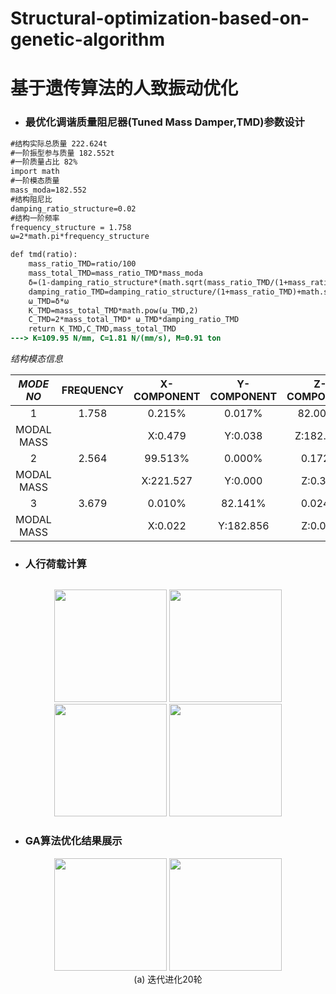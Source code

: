 # Structural-optimization-based-on-genetic-algorithm
# 基于遗传算法的人致振动优化 #
* ### 最优化调谐质量阻尼器(Tuned Mass Damper,TMD)参数设计
```diff
#结构实际总质量 222.624t
#一阶振型参与质量 182.552t
#一阶质量占比 82%
import math
#一阶模态质量
mass_moda=182.552
#结构阻尼比
damping_ratio_structure=0.02
#结构一阶频率
frequency_structure = 1.758
ω=2*math.pi*frequency_structure

def tmd(ratio):
    mass_ratio_TMD=ratio/100
    mass_total_TMD=mass_ratio_TMD*mass_moda
    δ=(1-damping_ratio_structure*(math.sqrt(mass_ratio_TMD/(1+mass_ratio_TMD))))/(1+mass_ratio_TMD)
    damping_ratio_TMD=damping_ratio_structure/(1+mass_ratio_TMD)+math.sqrt(mass_ratio_TMD/(1+mass_ratio_TMD))
    ω_TMD=δ*ω
    K_TMD=mass_total_TMD*math.pow(ω_TMD,2)
    C_TMD=2*mass_total_TMD* ω_TMD*damping_ratio_TMD
    return K_TMD,C_TMD,mass_total_TMD
---> K=109.95 N/mm, C=1.81 N/(mm/s), M=0.91 ton
```

_结构模态信息_
<div align=center>
    
|_MODE NO_|__FREQUENCY__|__X-COMPONENT__|__Y-COMPONENT__|__Z-COMPONENT__|
|:---:|:---:|:---:|:---:|:---:|
|1|1.758|0.215%|0.017%|82.005%|
|MODAL MASS| |X:0.479|Y:0.038|Z:182.552|
|2|2.564|99.513%|0.000%|0.172%|
|MODAL MASS| |X:221.527|Y:0.000|Z:0.382|
|3|3.679|0.010%|82.141%|0.024%|
|MODAL MASS| |X:0.022|Y:182.856|Z:0.054|
    
</div>

* ### 人行荷载计算
```

```

<div align=center>
  <img height="180px" src="https://user-images.githubusercontent.com/98397090/215421119-97556e0e-394a-45e9-b519-b3bdfbc83521.png" />
  <img height="180px" src="https://user-images.githubusercontent.com/98397090/215420032-ddf91613-c362-4a32-ab27-794237389084.png" />
</div>



<div align=center>
  <img height="180px" src="https://user-images.githubusercontent.com/98397090/215322917-744ecc35-fb79-4c79-a06d-11c333d31674.png" />
  <img height="180px" src="https://user-images.githubusercontent.com/98397090/215321260-7b035c60-78ed-47d2-8f28-d39df2b7decb.svg" />
</div>

* ### GA算法优化结果展示 ###
<div align=center>

<img height="180px" src="https://user-images.githubusercontent.com/98397090/215321299-c6573987-1c64-4cdd-bfd5-95a27623a227.png" />
<img height="180px" src="https://user-images.githubusercontent.com/98397090/215321295-a7a48243-a3d6-42aa-b668-b911d0bfb14f.png" />

</div>
<div align=center>
(a) 迭代进化20轮
</div>

